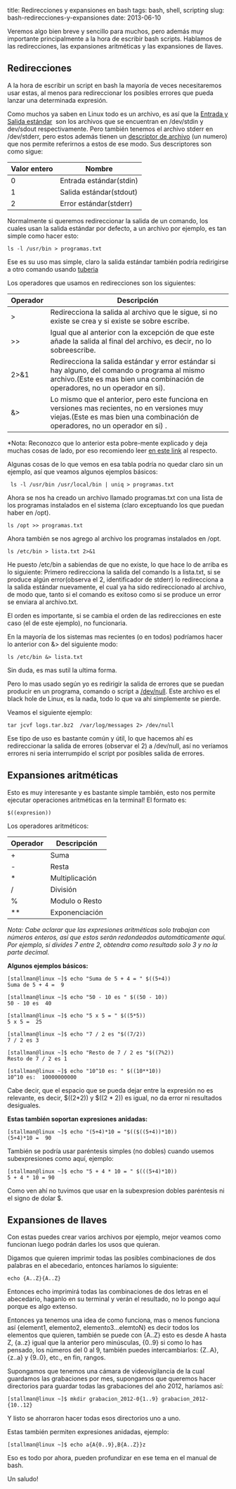 title: Redirecciones y expansiones en bash
tags: bash, shell, scripting
slug: bash-redirecciones-y-expansiones
date: 2013-06-10

Veremos algo bien breve y sencillo para muchos, pero además muy importante principalmente a la hora de escribir bash scripts. Hablamos de las redirecciones, las expansiones aritméticas y las expansiones de llaves.

Redirecciones
-------------

A la hora de escribir un script en bash la mayoría de veces necesitaremos usar estas, al menos para redireccionar los posibles errores que pueda lanzar una determinada expresión.

Como muchos ya saben en Linux todo es un archivo, es así que la <a href="http://es.wikipedia.org/wiki/Entrada_est%C3%A1ndar" target="_blank">Entrada y Salida estándar</a>&nbsp; son los archivos que se encuentran en /dev/stdin y dev/sdout respectivamente. Pero también tenemos el archivo stderr en /dev/stderr, pero estos además tienen un <a href="http://es.wikipedia.org/wiki/Descriptor_de_archivo" target="_blank">descriptor de archivo</a> (un numero) que nos permite referirnos a estos de ese modo. Sus descriptores son como sigue:</div>

   | Valor entero | Nombre                  |
   |--------------|-------------------------|
   |      0       | Entrada estándar(stdin) |
   |      1       | Salida estándar(stdout) |
   |      2       | Error estándar(stderr)  |


Normalmente si queremos redireccionar la salida de un comando, los cuales usan la salida estándar por defecto, a un archivo por ejemplo, es tan simple como hacer esto:
	
	ls -l /usr/bin > programas.txt

Ese es su uso mas simple, claro la salida estándar también podría redirigirse a otro comando usando [tuberia](http://es.tldp.org/COMO-INSFLUG/COMOs/Bash-Prog-Intro-COMO/Bash-Prog-Intro-COMO-4.html "tuberías bash")

Los operadores que usamos en redirecciones son los siguientes:

   | Operador      |   Descripción    
   |---------------|--------------------------------------------------------------------------------------------------------------------------------|
   |     >         | Redirecciona la salida al archivo que le sigue, si no existe se crea y si existe se sobre escribe.                             |
   |     >>        | Igual que al anterior con la excepción de que este añade la salida al final del archivo, es decir, no lo sobreescribe.         |
   |     2>&1      | Redirecciona la salida estándar y error estándar si hay alguno, del comando o programa al mismo archivo.(Este es mas bien  una combinación de operadores, no un operador en si).   |                                                                          |
   |     &>        | Lo mismo que el anterior, pero este funciona en versiones mas recientes, no en versiones muy viejas.(Este es mas bien una  combinación de operadores, no un operador en si)                                                                              .|

*Nota: Reconozco que lo anterior esta pobre-mente explicado y deja muchas cosas de lado, por eso recomiendo leer [en este link](http://0x945.wordpress.com/2011/05/01/bash-operadores-de-redireccion/) al respecto.

Algunas cosas de lo que vemos en esa tabla podría no quedar claro sin un ejemplo, así que veamos algunos ejemplos básicos: 

	 ls -l /usr/bin /usr/local/bin | uniq > programas.txt

Ahora se nos ha creado un archivo llamado programas.txt con una lista de los programas instalados en el sistema (claro exceptuando los que puedan haber en /opt).

	ls /opt >> programas.txt 

Ahora también se nos agrego al archivo los programas instalados en /opt.

	ls /etc/bin > lista.txt 2>&1

He puesto /etc/bin a sabiendas de que no existe, lo que hace lo de arriba es lo siguiente: Primero redirecciona la salida del comando ls a lista.txt, si se produce algún error(observa el 2, identificador de stderr) lo redirecciona a la salida estándar nuevamente, el cual ya ha sido redireccionado al archivo, de modo que, tanto si el comando es exitoso como si se produce un error se enviara al archivo.txt.

El orden es importante, si se cambia el orden de las redirecciones en este caso (el de este ejemplo), no funcionaria.

En la mayoría de los sistemas mas recientes (o en todos) podríamos hacer lo anterior con &> del siguiente modo:

	ls /etc/bin &> lista.txt

Sin duda, es mas sutil la ultima forma.

Pero lo mas usado según yo es redirigir la salida de errores que se puedan producir en un programa, comando o script a [/dev/null](http://es.wikipedia.org/wiki//dev/null). Este archivo es el black hole de Linux, es la nada, todo lo que va ahí simplemente se pierde.

Veamos el siguiente ejemplo:

	tar jcvf logs.tar.bz2  /var/log/messages 2> /dev/null

Ese tipo de uso es bastante común y útil, lo que hacemos ahí es redireccionar la salida de errores (observar el 2) a /dev/null, así no veríamos errores ni seria interrumpido el script por posibles salida de errores.

Expansiones aritméticas
------------------------

Esto es muy interesante y es bastante simple también, esto nos permite ejecutar operaciones aritméticas en la terminal! El formato es:
	
	$((expresion))

Los operadores aritméticos:

   | Operador |      Descripción     |
   |----------|----------------------|
   |    +     |          Suma        |
   |    -     |          Resta       |
   |    *     |   Multiplicación     |
   |    /     |   División           |
   |    %     |   Modulo o Resto     |
   |   **     |   Exponenciación     |

*Nota: Cabe aclarar que las expresiones aritméticas solo trabajan con números enteros, así que estos serán redondeados automáticamente 
aquí. Por ejemplo, si divides 7 entre 2, obtendra como resultado solo 3 y no la parte decimal.*

**Algunos ejemplos básicos:**

	[stallman@linux ~]$ echo "Suma de 5 + 4 = " $((5+4))
	Suma de 5 + 4 =  9

	[stallman@linux ~]$ echo "50 - 10 es " $((50 - 10))
	50 - 10 es  40

	[stallman@linux ~]$ echo "5 x 5 = " $((5*5))
	5 x 5 =  25

	[stallman@linux ~]$ echo "7 / 2 es "$((7/2))
	7 / 2 es 3

	[stallman@linux ~]$ echo "Resto de 7 / 2 es "$((7%2))
	Resto de 7 / 2 es 1

	[stallman@linux ~]$ echo "10^10 es: " $((10**10))
	10^10 es:  10000000000

Cabe decir, que el espacio que se pueda dejar entre la expresión no es relevante, es decir, $((2*2)) y $((2 * 2)) es igual, no da error ni resultados desiguales.

**Estas también soportan expresiones anidadas:**

	[stallman@linux ~]$ echo "(5+4)*10 = "$(($((5+4))*10))
	(5+4)*10 =  90

También se podría usar paréntesis simples (no dobles) cuando usemos subexpresiones como aquí, ejemplo:

	[stallman@linux ~]$ echo "5 + 4 * 10 = " $(((5+4)*10))
	5 + 4 * 10 = 90

Como ven ahí no tuvimos que usar en la subexpresion dobles paréntesis ni el signo de dolar $.

Expansiones de llaves
---------------------

Con estas puedes crear varios archivos por ejemplo, mejor veamos como funcionan luego podrán darles los usos que quieran.

Digamos que quieren imprimir todas las posibles combinaciones de dos palabras en el abecedario, entonces haríamos lo siguiente:

	echo {A..Z}{A..Z}

Entonces echo imprimirá todas las combinaciones de dos letras en el abecedario, haganlo en su terminal y verán el resultado, no lo pongo aquí porque es algo extenso.

Entonces ya tenemos una idea de como funciona, mas o menos funciona así {element1, elemento2, elemento3...elemtoN} es decir todos los elementos que quieren, también se puede con {A..Z} esto es desde A hasta Z, {a..z} igual que la anterior pero minúsculas, {0..9} si como lo has pensado, los números del 0 al 9, también puedes intercambiarlos: {Z..A}, {z..a} y {9..0}, etc., en fin, rangos.

Supongamos que tenemos una cámara de videovigilancia de la cual guardamos las grabaciones por mes, supongamos que queremos hacer directorios para guardar todas las grabaciones del año 2012, haríamos así:

	[stallman@linux ~]$ mkdir grabacion_2012-0{1..9} grabacion_2012-{10..12}


Y listo se ahorraron hacer todas esos directorios uno a uno.

Estas también permiten expresiones anidadas, ejemplo:

	[stallman@linux ~]$ echo a{A{0..9},B{A..Z}}z

Eso es todo por ahora, pueden profundizar en ese tema en el manual de bash.

Un saludo!

